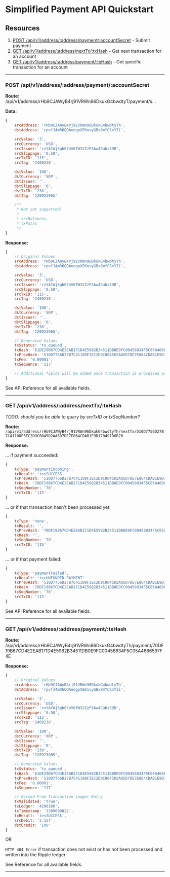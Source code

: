 # Simplified Payment API Quickstart

## Resources

1. [POST /api/v1/address/:address/payment/:accountSecret](API.md#post-apiv1addressaddresspaymentaccountsecret) - Submit payment
2. [GET /api/v1/address/:address/nextTx/:txHash](API.md#get-apiv1addressaddressnexttxtxhash) - Get next transaction for an account
3. [GET /api/v1/address/:address/payment/:txHash](API.md#get-apiv1addressaddresspaymenttxhash) - Get specific transaction for an account

-----------

### POST /api/v1/address/:address/payment/:accountSecret

__Route:__ /api/v1/address/rHb9CJAWyB4rj91VRWn96DkukG4bwdtyT/payment/s...

__Data:__
```js
{
	srcAddress: 'rHb9CJAWyB4rj91VRWn96DkukG4bwdtyTh',
	dstAddress: 'rpvfJ4mR6QQAeogpXEKnuyGBx8mYCSnYZi',

	srcValue: '3',
	srcCurrency: 'USD',
	srcIssuer: 'rvYAfWj5gh67oV6fW32ZzP3Aw4Eubs59B',
	srcSlippage: '0.50',
	srcTxID: '115',
	srcTag: '2409238',

	dstValue: '100',
	dstCurrency: 'XRP',
	dstIssuer: '',
	dstSlippage: '0',
	dstTxID: '238',
	dstTag: '120923965'

	/**
	 * Not yet supported:
	 *
	 * srcBalances,
	 * txPaths
	 */
}
```

__Response:__

```js
{
	// Original Values
	srcAddress: 'rHb9CJAWyB4rj91VRWn96DkukG4bwdtyTh',
	dstAddress: 'rpvfJ4mR6QQAeogpXEKnuyGBx8mYCSnYZi',

	srcValue: '3',
	srcCurrency: 'USD',
	srcIssuer: 'rvYAfWj5gh67oV6fW32ZzP3Aw4Eubs59B',
	srcSlippage: '0.50',
	srcTxID: '115',
	srcTag: '2409238',

	dstValue: '100',
	dstCurrency: 'XRP',
	dstIssuer: '',
	dstSlippage: '0',
	dstTxID: '238',
	dstTag: '120923965',

	// Generated Values
	txSstatus: 'tx_queued',
	txHash: '61DE29B67CD4E2EAB171D4E5982B34511DB0E9FC00458834F5C05A4686597F4E',
	txPrevHash: '510D7756D27B7C41108F3EC2D9C8045D2AA5D7DE7E864CDAB1E9D170497D6B2B',
	txFee: '0.00001',
	txSequence: '117'

	// Additional fields will be added once transaction is processed and written into the Ripple ledger
}

```

See API Reference for all available fields.

-----------

### GET /api/v1/address/:address/nextTx/:txHash

*TODO: should you be able to query by srcTxID or txSeqNumber?*


__Route:__ `/api/v1/address/rHb9CJAWyB4rj91VRWn96DkukG4bwdtyTh/nextTx/510D7756D27B7C41108F3EC2D9C8045D2AA5D7DE7E864CDAB1E9D170497D6B2B` 

__Response:__

... if payment succeeded:
```js
{
	txType: 'paymentIncoming',
	txResult: 'tesSUCCESS'
	txPrevHash: '510D7756D27B7C41108F3EC2D9C8045D2AA5D7DE7E864CDAB1E9D170497D6B2B',
	txHash: '70DF19B67CD4E2EAB171D4E5982B34511DB0E9FC00458834F5C05A4686597F4E'
	txSeqNumber: '70',
	srcTxID: '115'
}
```
... or if that transaction hasn't been processed yet:
```js
{
	txType: 'none',
	txResult: '',
	txPrevHash: '70DF19B67CD4E2EAB171D4E5982B34511DB0E9FC00458834F5C05A4686597F4E',
	txHash: '',
	txSeqNumber: '70',
	srcTxID: '115'
}
```
... or if that payment failed:
```js
{
	txType: 'paymentFailed',
	txResult: 'tecUNFUNDED_PAYMENT'
	txPrevHash: '510D7756D27B7C41108F3EC2D9C8045D2AA5D7DE7E864CDAB1E9D170497D6B2B',
	txHash: '70DF19B67CD4E2EAB171D4E5982B34511DB0E9FC00458834F5C05A4686597F4E', // TODO: would it report the hash?
	txSeqNumber: '70',
	srcTxID: '115'
}
```

See API Reference for all available fields.

-----------

### GET /api/v1/address/:address/payment/:txHash

__Route:__ /api/v1/address/rHb9CJAWyB4rj91VRWn96DkukG4bwdtyTh/payment/70DF19B67CD4E2EAB171D4E5982B34511DB0E9FC00458834F5C05A4686597F4E

__Response:__

```js
{
	// Original Values
	srcAddress: 'rHb9CJAWyB4rj91VRWn96DkukG4bwdtyTh',
	dstAddress: 'rpvfJ4mR6QQAeogpXEKnuyGBx8mYCSnYZi',

	srcValue: '3',
	srcCurrency: 'USD',
	srcIssuer: 'rvYAfWj5gh67oV6fW32ZzP3Aw4Eubs59B',
	srcSlippage: '0.50',
	srcTxID: '115',
	srcTag: '2409238',

	dstValue: '100',
	dstCurrency: 'XRP',
	dstIssuer: '',
	dstSlippage: '0',
	dstTxID: '238',
	dstTag: '120923965',

	// Generated Values
	txSstatus: 'tx_queued',
	txHash: '61DE29B67CD4E2EAB171D4E5982B34511DB0E9FC00458834F5C05A4686597F4E',
	txPrevHash: '510D7756D27B7C41108F3EC2D9C8045D2AA5D7DE7E864CDAB1E9D170497D6B2B',
	txFee: '0.00001',
	txSequence: '117'

	// Parsed From Transaction Ledger Entry
	txValidated: 'true',
	txLedger: '4296180',
	txTimestamp: '1389099822',
	txResult: 'tesSUCCESS',
	srcDebit: '3.157',
	dstCredit: '100'
}
```
OR

`HTTP 404 Error` if transaction does not exist or has not been processed and written into the Ripple ledger

See Reference for all available fields.

-----------
